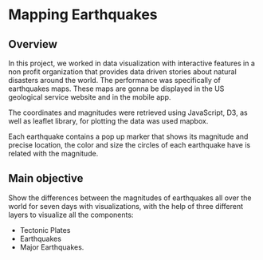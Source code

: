 # Mapping Earthquakes

## Overview

In this project, we worked in data visualization with interactive features in a non profit organization that provides data driven stories about natural disasters around the world. The performance was specifically of earthquakes maps. These maps are gonna be displayed in the US geological service website and in the mobile app. 

The coordinates and magnitudes were retrieved using JavaScript, D3, as well as leaflet library, for plotting the data was used mapbox.

Each earthquake contains a pop up marker that shows its magnitude and precise location, the color and size the circles of each earthquake have is related with the magnitude. 

## Main objective 
Show the differences between the magnitudes of earthquakes all over the world for seven days with visualizations, with the help of three different layers to visualize all the components:
- Tectonic Plates
- Earthquakes
- Major Earthquakes.
